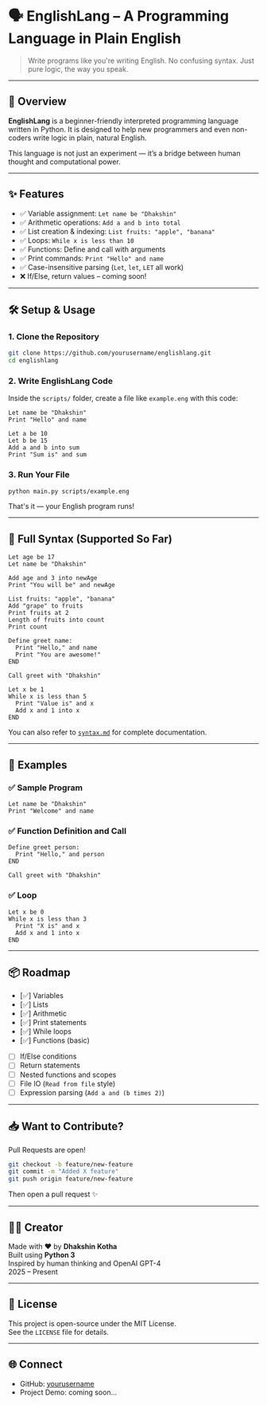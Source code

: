 # 🗣️ EnglishLang – A Programming Language in Plain English

> Write programs like you're writing English. No confusing syntax. Just pure logic, the way you speak.

---

## 🚀 Overview

**EnglishLang** is a beginner-friendly interpreted programming language written in Python. It is designed to help new programmers and even non-coders write logic in plain, natural English.

This language is not just an experiment — it’s a bridge between human thought and computational power.

---

## ✨ Features

- ✅ Variable assignment: `Let name be "Dhakshin"`
- ✅ Arithmetic operations: `Add a and b into total`
- ✅ List creation & indexing: `List fruits: "apple", "banana"`
- ✅ Loops: `While x is less than 10`
- ✅ Functions: Define and call with arguments
- ✅ Print commands: `Print "Hello" and name`
- ✅ Case-insensitive parsing (`Let`, `let`, `LET` all work)
- ❌ If/Else, return values – coming soon!

---

## 🛠️ Setup & Usage

### 1. Clone the Repository

```bash
git clone https://github.com/yourusername/englishlang.git
cd englishlang
```

### 2. Write EnglishLang Code

Inside the `scripts/` folder, create a file like `example.eng` with this code:

```english
Let name be "Dhakshin"
Print "Hello" and name

Let a be 10
Let b be 15
Add a and b into sum
Print "Sum is" and sum
```

### 3. Run Your File

```bash
python main.py scripts/example.eng
```

That's it — your English program runs!

---

## 📘 Full Syntax (Supported So Far)

```english
Let age be 17
Let name be "Dhakshin"

Add age and 3 into newAge
Print "You will be" and newAge

List fruits: "apple", "banana"
Add "grape" to fruits
Print fruits at 2
Length of fruits into count
Print count

Define greet name:
  Print "Hello," and name
  Print "You are awesome!"
END

Call greet with "Dhakshin"

Let x be 1
While x is less than 5
  Print "Value is" and x
  Add x and 1 into x
END
```

You can also refer to [`syntax.md`](syntax.md) for complete documentation.

---

## 🧪 Examples

### ✅ Sample Program

```english
Let name be "Dhakshin"
Print "Welcome" and name
```

### ✅ Function Definition and Call

```english
Define greet person:
  Print "Hello," and person
END

Call greet with "Dhakshin"
```

### ✅ Loop

```english
Let x be 0
While x is less than 3
  Print "X is" and x
  Add x and 1 into x
END
```

---

## 📦 Roadmap

- [✅] Variables
- [✅] Lists
- [✅] Arithmetic
- [✅] Print statements
- [✅] While loops
- [✅] Functions (basic)
- [ ] If/Else conditions
- [ ] Return statements
- [ ] Nested functions and scopes
- [ ] File IO (`Read from file` style)
- [ ] Expression parsing (`Add a and (b times 2)`)

---

## 📥 Want to Contribute?

Pull Requests are open!

```bash
git checkout -b feature/new-feature
git commit -m "Added X feature"
git push origin feature/new-feature
```

Then open a pull request ✨

---

## 🧑‍🔬 Creator

Made with ❤️ by **Dhakshin Kotha**  
Built using **Python 3**  
Inspired by human thinking and OpenAI GPT-4  
2025 – Present

---

## 📄 License

This project is open-source under the MIT License.  
See the `LICENSE` file for details.

---

## 🌐 Connect

- GitHub: [yourusername](https://github.com/Dhakshin2007)
- Project Demo: coming soon...
